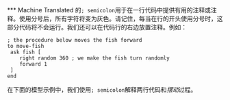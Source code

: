 ﻿*** Machine Translated
的`; semicolon`用于在一行代码中提供有用的注释或注释。使用分号后，所有字符将变为灰色。请记住，每当在行的开头使用分号时，这部分代码将不会运行。我们还可以在代码行的右边放置注释。例如：

```
; the procedure below moves the fish forward
to move-fish 
 ask fish [ 
 	right random 360 ; we make the fish turn randomly
 	forward 1 
 ]  
end
```


在下面的模型示例中，我们使用`; semicolon`解释两行代码和*摆动*过程。